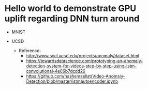 # Hello world to demonstrate GPU uplift regarding DNN turn around

- MNIST

- UCSD
    - Reference:
        - http://www.svcl.ucsd.edu/projects/anomaly/dataset.html
        - https://towardsdatascience.com/prototyping-an-anomaly-detection-system-for-videos-step-by-step-using-lstm-convolutional-4e06b7dcdd29
        - https://github.com/hashemsellat/Video-Anomaly-Detection/blob/master/lstmautoencoder.ipynb